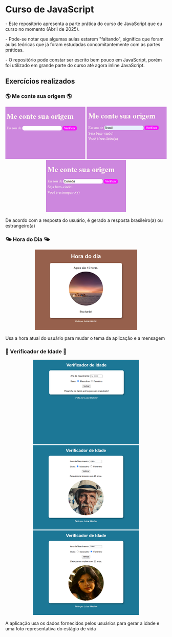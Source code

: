 # Curso de JavaScript

<p> - Este repositório apresenta a parte prática do curso de JavaScript que eu curso no momento (Abril de 2025).</p>
<p> - Pode-se notar que algumas aulas estarem "faltando", significa que foram aulas teóricas que já foram estudadas concomitantemente com as partes práticas.</p>
<p> - O repositório pode constar ser escrito bem pouco em JavaScript, porém foi utilizado em grande parte do curso até agora inline JavaScript.</p>

## Exercícios realizados

### 🌎 Me conte sua origem 🌎
<p align="center">
<img src="/imagens/Origem1.png" width="250">
<img src="/imagens/Origem2.png" width="250">
<img src="/imagens/Origem3.png" width="250"></p>
<p>De acordo com a resposta do usuário, é gerado a resposta brasileiro(a) ou estrangeiro(a)</p>

### 🌤️ Hora do Dia 🌤️
<p align="center">
<img src="/imagens/HoradoDia.png" width="320"></p>
<p>Usa a hora atual do usuário para mudar o tema da aplicação e a mensagem</p>

### 🧑 Verificador de Idade 🧑
<p align="center">
<img src="/imagens/VerificadordeIdade1.png" width="330">
<img src="/imagens/VerificadordeIdade2.png" width="330"> 
<img src="/imagens/VerificadordeIdade3.png" width="330"></p>
<p>A aplicação usa os dados fornecidos pelos usuários para gerar a idade e uma foto representativa do estágio de vida</p>

